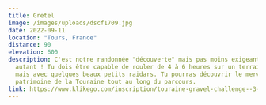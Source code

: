 ```yaml
---
title: Gretel
image: /images/uploads/dscf1709.jpg
date: 2022-09-11
location: "Tours, France"
distance: 90
elevation: 600
description: C'est notre randonnée "découverte" mais pas moins exigeante pour
  autant ! Tu dois être capable de rouler de 4 à 6 heures sur un terrain roulant
  mais avec quelques beaux petits raidars. Tu pourras découvrir le merveilleux
  patrimoine de la Touraine tout au long du parcours.
link: https://www.klikego.com/inscription/touraine-gravel-challenge--3-petit-parcours-90-km-samedi-2022/cyclo/vtt/1591316274595-5
---
```

